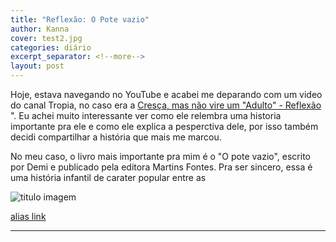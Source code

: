 ```yaml
---
title: "Reflexão: O Pote vazio"
author: Kanna
cover: test2.jpg
categories: diário
excerpt_separator: <!--more-->
layout: post
---
```



Hoje, estava navegando no YouTube e acabei me deparando com um video do canal Tropia, no caso era a [Cresça, mas não vire um "Adulto" - Reflexão](www.youtube.com/watch?v=nq4jn8TKrDA&t=60s) ". Eu achei muito interessante ver como ele relembra uma historia importante pra ele e como ele explica a pesperctiva dele, por isso também decidi compartilhar a história que mais me marcou.

No meu caso, o livro mais importante pra mim é o "O pote vazio", escrito por Demi e publicado pela editora Martins Fontes. Pra ser sincero, essa é uma história infantil de carater popular entre as

![titulo imagem](link)

[alias link](link)

---
